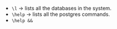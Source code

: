 + `\l` -> lists all the databases in the system.
+ `\help` -> lists all the postgres commands.
+ `\help &&`
